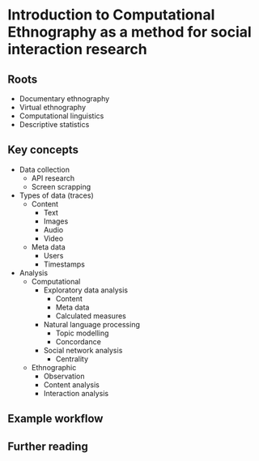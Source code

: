 # Introduction to Computational Ethnography as a method for social interaction research

## Roots
- Documentary ethnography
- Virtual ethnography
- Computational linguistics
- Descriptive statistics

## Key concepts
- Data collection
  - API research
  - Screen scrapping
- Types of data (traces)
  - Content
    - Text
    - Images
    - Audio
    - Video
  - Meta data
    - Users
    - Timestamps
- Analysis
  - Computational
    - Exploratory data analysis
      - Content
      - Meta data
      - Calculated measures
    - Natural language processing
      - Topic modelling
      - Concordance
    - Social network analysis
      - Centrality
  - Ethnographic
    - Observation
    - Content analysis
    - Interaction analysis
    
## Example workflow


## Further reading

  
  
